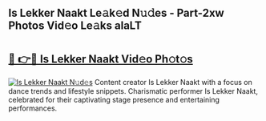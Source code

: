 ## Is Lekker Naakt Le𝚊k𝚎d N𝚞𝚍es - Part-2xw Photos Vid𝚎o Le𝚊ks alaLT

# <h2><a href="http://fb4ndd.evod.top/?m=Is+Lekker+Naakt">🔗 👉🔴 Is Lekker Naakt Vid𝚎o Ph𝚘t𝚘s</a></h2>

[![Is Lekker Naakt N𝚞d𝚎s](https://i.imgur.com/8V9OHl7.gif)](http://fb4ndd.evod.top/?m=Is+Lekker+Naakt)
Content creator Is Lekker Naakt with a focus on dance trends and lifestyle snippets. Charismatic performer Is Lekker Naakt, celebrated for their captivating stage presence and entertaining performances. 
